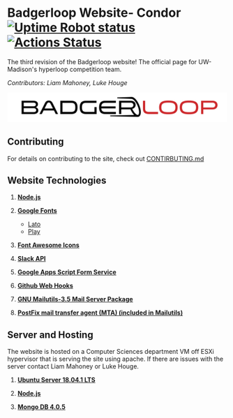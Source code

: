 # Badgerloop Website- Condor [![Uptime Robot status](https://img.shields.io/uptimerobot/status/m779426128-6b6e81ed8dc987db17d4cad2.svg)](https://stats.uptimerobot.com/M1422c4x5) [![Actions Status](https://github.com/badgerloop-software/website-condor/workflows/nodejs/badge.svg)](https://github.com/badgerloop-software/website-condor/actions)


The third revision of the Badgerloop website! The official page for UW-Madison's hyperloop competition team.

*Contributors: Liam Mahoney, Luke Houge*

![badgerloop logo](https://raw.githubusercontent.com/badgerloop-software/website-condor/master/public/images/logo.png)
## Contributing

For details on contributing to the site, check out [CONTIRBUTING.md](https://github.com/badgerloop-software/website-condor/blob/master/CONTRIBUTING.md)

## Website Technologies

1. **[Node.js](https://nodejs.org/en/about/)**

2. **[Google Fonts](https://fonts.google.com/)**

	* [Lato](https://fonts.google.com/specimen/Lato)
	* [Play](https://fonts.google.com/specimen/Play)

3. **[Font Awesome Icons](https://fontawesome.com/v4.7.0/icons/)**

4. **[Slack API](https://api.slack.com/)**

5. **[Google Apps Script Form Service](https://developers.google.com/apps-script/reference/forms/)**

6. **[Github Web Hooks](https://developer.github.com/webhooks/)**

7. **[GNU Mailutils-3.5 Mail Server Package](https://mailutils.org/)**

8. **[PostFix mail transfer agent (MTA) (included in Mailutils)](http://www.postfix.org/)**


## Server and Hosting
The website is hosted on a Computer Sciences department VM off ESXi hypervisor that is serving the site using apache. If there are issues with the server contact Liam Mahoney or Luke Houge.
1. **[Ubuntu Server 18.04.1 LTS](https://www.ubuntu.com/download/server)**

2. **[Node.js](https://nodejs.org/en/about/)**

3. **[Mongo DB 4.0.5](https://www.mongodb.com/)**
